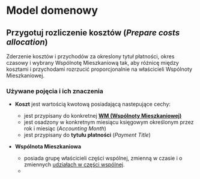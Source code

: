 # Model domenowy

## Przygotuj rozliczenie kosztów (*Prepare costs allocation*)
Zderzenie kosztów i przychodów za okreslony tytuł płatności, okres czasowy i wybrany Wspólnotę Mieszkaniową tak, aby różnicę między kosztami i przychodami rozrzucić proporcjonalnie na właścicieli Wspólnoty Mieszkaniowej.

### Używane pojęcia i ich znaczenia
* **Koszt** jest wartością kwotową posiadającą nastepujące cechy:
  * jest przypisany do konkretnej **[WM (Wspólnoty Mieszkaniowej)](COST_CENTER.md)**
  * jest osadzony w konkretnym miesiącu księgowym określonym przez rok i miesiąc (*Accounting Month*)
  * jest przypisany do **tytułu płatności** (*Payment Title*)

* **Wspólnota Mieszkaniowa**
  * posiada grupę właścicieli części wspólnej, zmienną w czasie i o zmiennych [udziałach w części wspólnej](SHARED.md).
  * 
